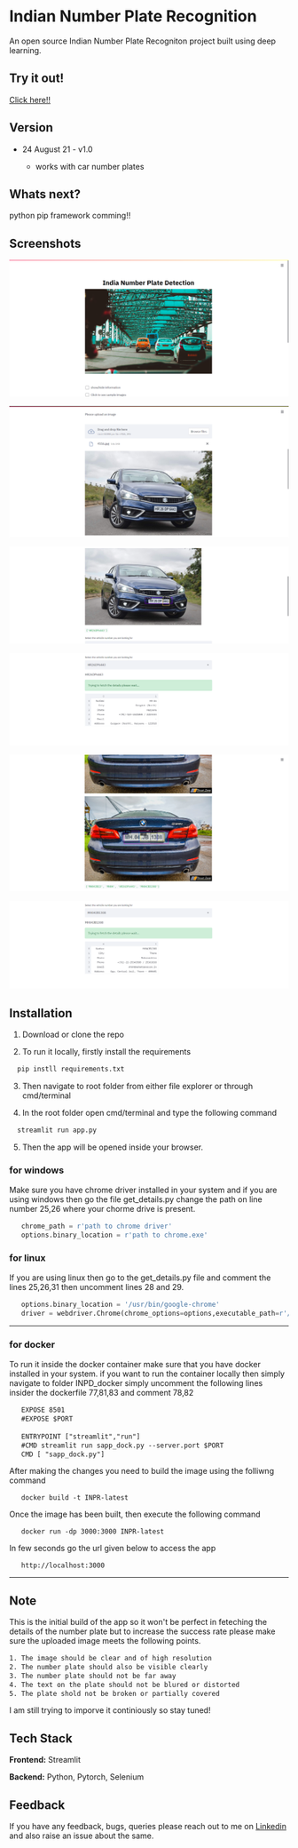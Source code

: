 
# Indian Number Plate Recognition

An open source Indian Number Plate Recogniton project built using deep learning.




## Try it out!

[Click here!!](https://anpr-docker.herokuapp.com/)


## Version

* 24 August 21 - v1.0

    *  works with car number plates 



## Whats next?

python pip framework comming!!
## Screenshots

![App Screenshot 1](https://github.com/patrickn699/Indian-Number-Plate-Extraction/blob/master/OP_SS/as1.png?raw=true)

![App Screenshot 2](https://github.com/patrickn699/Indian-Number-Plate-Extraction/blob/master/OP_SS/as2.png?raw=true)

![App Screenshot 3](https://github.com/patrickn699/Indian-Number-Plate-Extraction/blob/master/OP_SS/as3.png?raw=true)

![App Screenshot 4](https://github.com/patrickn699/Indian-Number-Plate-Extraction/blob/master/OP_SS/as4.png?raw=true)

![App Screenshot 4](https://github.com/patrickn699/Indian-Number-Plate-Extraction/blob/master/OP_SS/as5.png?raw=true)

![App Screenshot 4](https://github.com/patrickn699/Indian-Number-Plate-Extraction/blob/master/OP_SS/as6.png?raw=true)

## Installation

1. Download or clone the repo

2. To run it locally, firstly install the requirements 

```bash
  pip instll requirements.txt
```

3. Then navigate to root folder from either file explorer or through cmd/terminal

4. In the root folder open cmd/terminal and type the following command

```bash
  streamlit run app.py
```
5. Then the app will be opened inside your browser.

### for windows

Make sure you have chrome driver installed in your system and if you are using windows then go the file get_details.py
change the path on line number 25,26 where your chorme drive is present.

```python
   chrome_path = r'path to chrome driver'
   options.binary_location = r'path to chrome.exe'
```

### for linux
If you are using linux then go to the get_details.py file and comment the lines 25,26,31 then uncomment lines 28 and 29.

```python
   options.binary_location = '/usr/bin/google-chrome'
   driver = webdriver.Chrome(chrome_options=options,executable_path=r'/usr/bin/chromedriver')

```

---
### for docker

To run it inside the docker container make sure that you have docker installed in your system.
if you want to run the container locally then simply navigate to folder INPD_docker simply uncomment the following lines insider the dockerfile 77,81,83 and comment 78,82

```docker
   EXPOSE 8501
   #EXPOSE $PORT

   ENTRYPOINT ["streamlit","run"]
   #CMD streamlit run sapp_dock.py --server.port $PORT
   CMD [ "sapp_dock.py"]
```

After making the changes you need to build the image using the folliwng command

```docker
   docker build -t INPR-latest 
```

Once the image has been built, then execute the following command

```docker
   docker run -dp 3000:3000 INPR-latest
```

In few seconds go the url given below to access the app

```docker
   http://localhost:3000
```

---

## Note

This is the initial build of the app so it won't be perfect in feteching the details of the number plate but to increase the success rate please make sure the uploaded image meets the following points.

    1. The image should be clear and of high resolution
    2. The number plate should also be visible clearly
    3. The number plate should not be far away 
    4. The text on the plate should not be blured or distorted
    5. The plate shold not be broken or partially covered 

I am still trying to imporve it continiously so stay tuned!





 












## Tech Stack

**Frontend:** Streamlit

**Backend:** Python, Pytorch, Selenium

  
## Feedback

If you have any feedback, bugs, queries please reach out to me on [Linkedin](https://www.linkedin.com/in/prathmesh-patil-b151051a3) and also raise an issue about the same.

  